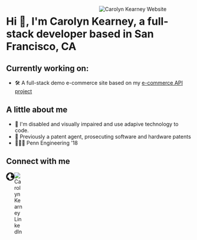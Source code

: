 [<img align="right" alt="Carolyn Kearney Website" width="50%" src="https://carolynkearney.me/media/landing/doodle.gif" />][website]

# Hi 👋, I'm Carolyn Kearney, a full-stack developer based in San Francisco, CA

## Currently working on:
- 🛠 A full-stack demo e-commerce site based on my [e-commerce API project](https://github.com/carokrny/e-commerce)

## A little about me

- 👀  I'm disabled and visually impaired and use adapive technology to code. 
- 📃  Previously a patent agent, prosecuting software and hardware patents
- 👩🏼‍🎓 Penn Engineering '18

## Connect with me

[<img align="left" alt="Carolyn Kearney Website" width="22px" src="https://raw.githubusercontent.com/iconic/open-iconic/master/svg/globe.svg" />][website]
[<img align="left" alt="Carolyn Kearney LinkedIn" width="22px" src="https://cdn.jsdelivr.net/npm/simple-icons@v3/icons/linkedin.svg" />][linkedin]

[website]: https://carolynkearney.me
[linkedin]: https://www.linkedin.com/in/carolyn-kearney/

